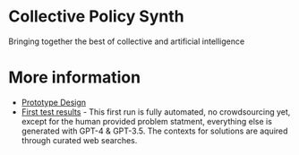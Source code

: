 # Collective Policy Synth
Bringing together the best of collective and artificial intelligence

# More information
- [Prototype Design](https://www.figma.com/file/ekIKXfT3tL8Ab7MoLSnjnN/Collective-Policy-Synth-V10)
- [First test results](https://collective-policy-synth.citizens.is/projects/1/) - This first run is fully automated, no crowdsourcing yet, except for the human provided problem statment, everything else is generated with GPT-4 & GPT-3.5. The contexts for solutions are aquired through curated web searches.
